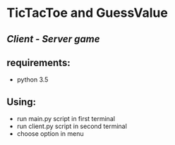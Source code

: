 # TicTacToe and GuessValue
## *Client - Server game*
## requirements:
- python 3.5
## Using:
- run main.py script in first terminal
- run client.py script in second terminal
- choose option in menu
